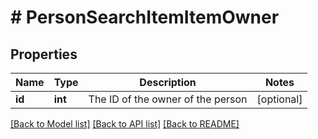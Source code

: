 # # PersonSearchItemItemOwner

## Properties

Name | Type | Description | Notes
------------ | ------------- | ------------- | -------------
**id** | **int** | The ID of the owner of the person | [optional]

[[Back to Model list]](../../README.md#models) [[Back to API list]](../../README.md#endpoints) [[Back to README]](../../README.md)
